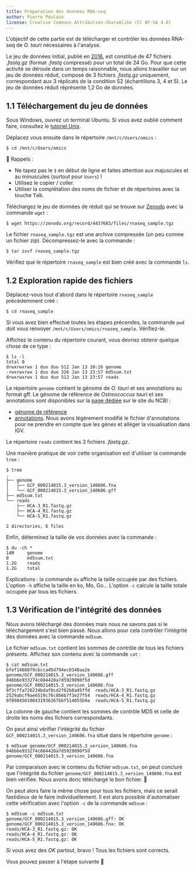 ```yaml
---
title: Préparation des données RNA-seq
author: Pierre Poulain
license: Creative Commons Attribution-ShareAlike (CC BY-SA 4.0)
---
```


L'objectif de cette partie est de télécharger et contrôler les données RNA-seq de *O. tauri* nécessaires à l'analyse.

Le jeu de données initial, publié en [2016](https://bmcgenomics.biomedcentral.com/articles/10.1186/s12864-016-2666-6), est constitué de 47 fichiers *.fastq.gz* (format *.fastq* compressé) pour un total de 24 Go. Pour que cette activité se déroule dans un temps raisonnable, nous allons travailler sur un jeu de données réduit, composé de 3 fichiers *.fastq.gz* uniquement, correspondant aux 3 réplicats de la condition S2 (échantillons 3, 4 et 5). Le jeu de données réduit réprésente 1,2 Go de données.

## 1.1 Téléchargement du jeu de données

Sous Windows, ouvrez un terminal Ubuntu. Si vous avez oublié comment faire, consultez le [tutoriel Unix](https://omics-school.github.io/unix-tutorial/tutoriel/README).

Déplacez vous ensuite dans le répertoire `/mnt/c/Users/omics` :

```
$ cd /mnt/c/Users/omics
```

🔔 Rappels : 

- Ne tapez pas le `$` en début de ligne et faites attention aux majuscules et au minuscules (surtout pour `Users`) !
- Utilisez le copier / coller.
- Utiliser la complétation des noms de fichier et de répertoires avec la touche <kbd>Tab</kbd>.

Téléchargez le jeu de données de réduit qui se trouve sur [Zenodo](https://zenodo.org/record/4437683) avec la commande `wget` :

```
$ wget https://zenodo.org/record/4437683/files/rnaseq_sample.tgz
```

Le fichier `rnaseq_sample.tgz` est une archive compressée (un peu comme un fichier zip). Décompressez-le avec la commande :
```
$ tar zxvf rnaseq_sample.tgz
```

Vérifiez que le répertoire `rnaseq_sample` est bien créé avec la commande `ls`.

## 1.2 Exploration rapide des fichiers

Déplacez-vous tout d'abord dans le répertoire `rnaseq_sample` précédemment créé :
```
$ cd rnaseq_sample
```

Si vous avez bien effectué toutes les étapes précendes, la commande `pwd` doit vous renvoyer `/mnt/c/Users/omics/rnaseq_sample`. Vérifiez-le.

Affichez le contenu du répertoire courant, vous devriez obtenir quelque chose de ce type :

```
$ ls -l
total 0
drwxrwxrwx 1 duo duo 512 Jan 13 10:16 genome
-rwxrwxrwx 1 duo duo 326 Jan 13 23:57 md5sum.txt
drwxrwxrwx 1 duo duo 512 Jan 13 23:57 reads
```

Le répertoire `genome` contient le génome de *O. tauri* et ses annotations au format gff. Le génome de référence de *Ostreococcus tauri* et ses annotations sont disponibles sur la [page dédiée](https://www.ncbi.nlm.nih.gov/genome/373?genome_assembly_id=352933) sur le site du NCBI :
- [génome de référence](ftp://ftp.ncbi.nlm.nih.gov/genomes/all/GCF/000/214/015/GCF_000214015.3_version_140606/GCF_000214015.3_version_140606_genomic.fna.gz)
- [annotations](ftp://ftp.ncbi.nlm.nih.gov/genomes/all/GCF/000/214/015/GCF_000214015.3_version_140606/GCF_000214015.3_version_140606_genomic.gff.gz). Nous avons légèrement modifié le fichier d'annotations pour ne prendre en compte que les gènes et alléger la visualisation dans IGV.

Le répertoire `reads` contient les 3 fichiers *.fastq.gz*.

Une manière pratique de voir cette organisation est d'utiliser la commande `tree` :

```
$ tree
.
├── genome
│   ├── GCF_000214015.3_version_140606.fna
│   └── GCF_000214015.3_version_140606.gff
├── md5sum.txt
└── reads
    ├── HCA-3_R1.fastq.gz
    ├── HCA-4_R1.fastq.gz
    └── HCA-5_R1.fastq.gz

2 directories, 6 files
```

Enfin, déterminez la taille de vos données avec la commande :
```
$ du -ch *
14M     genome
0       md5sum.txt
1.2G    reads
1.2G    total
```

Explications : la commande `du` affiche la taille occupée par des fichiers. L'option `-h` affiche la taille en ko, Mo, Go... L'option `-c` calcule la taille totale occupée par tous les fichiers.


## 1.3 Vérification de l'intégrité des données

Nous avons téléchargé des données mais nous ne savons pas si le téléchargement s'est bien passé. Nous allons pour cela contrôler l'intégrité des données avec la commande `md5sum`.

Le fichier `md5sum.txt` contient les sommes de contrôle de tous les fichiers présents. Affichez son contenu avec la commande `cat` :

```
$ cat md5sum.txt
bfef14688f9cbcca45d794ec0348aa2e  genome/GCF_000214015.3_version_140606.gff
046b6e933274c884428a7d5929090f5d  genome/GCF_000214015.3_version_140606.fna
0f3cffa726234bdaf0cd2f62b8a45ffd  reads/HCA-3_R1.fastq.gz
2529abcf9ae6519c76c0b6b7f3e27f54  reads/HCA-4_R1.fastq.gz
0f898450100431936267bbf514055b9a  reads/HCA-5_R1.fastq.gz
```

La colonne de gauche contient les sommes de contrôle MD5 et celle de droite les noms des fichiers correspondants.

On peut ainsi vérifier l'intégrité du fichier `GCF_000214015.3_version_140606.fna` situé dans le répertoire `genome` :
```
$ md5sum genome/GCF_000214015.3_version_140606.fna
046b6e933274c884428a7d5929090f5d  genome/GCF_000214015.3_version_140606.fna
```

Par comparaison avec le contenu du fichier `md5sum.txt`, on peut conclure que l'intégrité du fichier `genome/GCF_000214015.3_version_140606.fna` est bien vérifiée. Nous avons donc téléchargé le bon fichier. 🎉

On peut alors faire la même chose pour tous les fichiers, mais ce serait fastidieux de le faire individuellement. Il est alors possible d'automatiser cette vérification avec l'option `-c` de la commande `md5sum` :
```
$ md5sum -c md5sum.txt
genome/GCF_000214015.3_version_140606.gff: OK
genome/GCF_000214015.3_version_140606.fna: OK
reads/HCA-3_R1.fastq.gz: OK
reads/HCA-4_R1.fastq.gz: OK
reads/HCA-5_R1.fastq.gz: OK
```

Si vous avez des *OK* partout, bravo ! Tous les fichiers sont corrects.

Vous pouvez passer à l'étape suivante 🚀